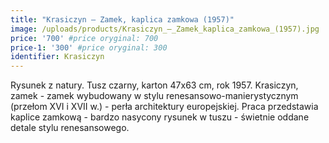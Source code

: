 ```yaml
---
title: "Krasiczyn – Zamek, kaplica zamkowa (1957)"
image: /uploads/products/Krasiczyn_–_Zamek_kaplica_zamkowa_(1957).jpg
price: '700' #price oryginal: 700
price-1: '300' #price oryginal: 300
identifier: Krasiczyn
---
```


Rysunek z natury. Tusz czarny, karton 47x63 cm, rok 1957.
Krasiczyn, zamek - zamek wybudowany w stylu renesansowo-manierystycznym  (przełom XVI i XVII w.) - perła architektury europejskiej. Praca przedstawia kaplice zamkową - bardzo nasycony rysunek w tuszu - świetnie oddane detale stylu renesansowego.